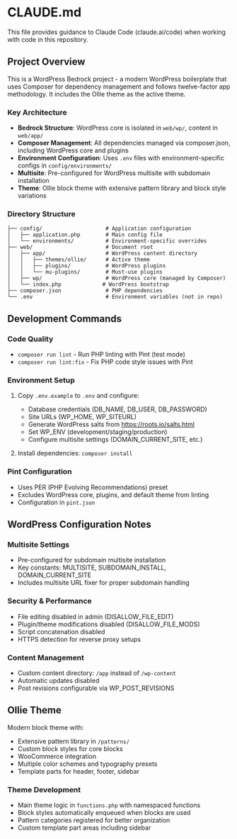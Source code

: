 # CLAUDE.md

This file provides guidance to Claude Code (claude.ai/code) when working with code in this repository.

## Project Overview

This is a WordPress Bedrock project - a modern WordPress boilerplate that uses Composer for dependency management and follows twelve-factor app methodology. It includes the Ollie theme as the active theme.

### Key Architecture

- **Bedrock Structure**: WordPress core is isolated in `web/wp/`, content in `web/app/`
- **Composer Management**: All dependencies managed via composer.json, including WordPress core and plugins
- **Environment Configuration**: Uses `.env` files with environment-specific configs in `config/environments/`
- **Multisite**: Pre-configured for WordPress multisite with subdomain installation
- **Theme**: Ollie block theme with extensive pattern library and block style variations

### Directory Structure

```
├── config/                    # Application configuration
│   ├── application.php        # Main config file
│   └── environments/          # Environment-specific overrides
├── web/                       # Document root
│   ├── app/                   # WordPress content directory
│   │   ├── themes/ollie/      # Active theme
│   │   ├── plugins/           # WordPress plugins
│   │   └── mu-plugins/        # Must-use plugins
│   ├── wp/                    # WordPress core (managed by Composer)
│   └── index.php             # WordPress bootstrap
├── composer.json              # PHP dependencies
└── .env                       # Environment variables (not in repo)
```

## Development Commands

### Code Quality
- `composer run lint` - Run PHP linting with Pint (test mode)
- `composer run lint:fix` - Fix PHP code style issues with Pint

### Environment Setup
1. Copy `.env.example` to `.env` and configure:
   - Database credentials (DB_NAME, DB_USER, DB_PASSWORD)
   - Site URLs (WP_HOME, WP_SITEURL)
   - Generate WordPress salts from https://roots.io/salts.html
   - Set WP_ENV (development/staging/production)
   - Configure multisite settings (DOMAIN_CURRENT_SITE, etc.)

2. Install dependencies: `composer install`

### Pint Configuration
- Uses PER (PHP Evolving Recommendations) preset
- Excludes WordPress core, plugins, and default theme from linting
- Configuration in `pint.json`

## WordPress Configuration Notes

### Multisite Settings
- Pre-configured for subdomain multisite installation
- Key constants: MULTISITE, SUBDOMAIN_INSTALL, DOMAIN_CURRENT_SITE
- Includes multisite URL fixer for proper subdomain handling

### Security & Performance
- File editing disabled in admin (DISALLOW_FILE_EDIT)
- Plugin/theme modifications disabled (DISALLOW_FILE_MODS)
- Script concatenation disabled
- HTTPS detection for reverse proxy setups

### Content Management
- Custom content directory: `/app` instead of `/wp-content`
- Automatic updates disabled
- Post revisions configurable via WP_POST_REVISIONS

## Ollie Theme

Modern block theme with:
- Extensive pattern library in `/patterns/`
- Custom block styles for core blocks
- WooCommerce integration
- Multiple color schemes and typography presets
- Template parts for header, footer, sidebar

### Theme Development
- Main theme logic in `functions.php` with namespaced functions
- Block styles automatically enqueued when blocks are used
- Pattern categories registered for better organization
- Custom template part areas including sidebar
